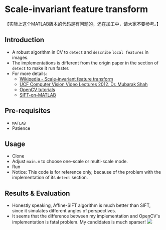 Scale-invariant feature transform
======
【实际上这个MATLAB版本的代码是有问题的，还在加工中，请大家不要参考。】

Introduction
--------
* A robust algorithm in CV to `detect` and `describe` `local features` in images.
* The implementations is different from the origin paper in the section of `detect` to make it run faster.
* For more details:
    * [Wikipedia - Scale-invariant feature transform](https://en.wikipedia.org/wiki/Scale-invariant_feature_transform)
    * [UCF Computer Vision Video Lectures 2012, Dr. Mubarak Shah](https://www.youtube.com/watch?v=NPcMS49V5hg)
    * [OpenCV tutorials](https://opencv-python-tutroals.readthedocs.io/en/latest/py_tutorials/py_feature2d/py_sift_intro/py_sift_intro.html)
    * [SIFT-on-MATLAB](https://github.com/aminzabardast/SIFT-on-MATLAB) 

Pre-requisites
----------
* `MATLAB`
* Patience

Usage
----------
* Clone
* Adjust `main.m` to choose one-scale or multi-scale mode.
* Run
* Notice: This code is for reference only, because of the problem with the implementation of its `detect` section.

Results & Evaluation
-----------
* Honestly speaking, Affine-SIFT algorithm is much better than SIFT, since it simulates different angles of perspectives.
* It seems that the difference between my implementation and OpenCV's implementation is fatal problem. My candidates is much sparser!
![](https://github.com/YW-Ma/SIFT_Scale_Invariant_Feature_Transform/blob/master/multi.jpg)
